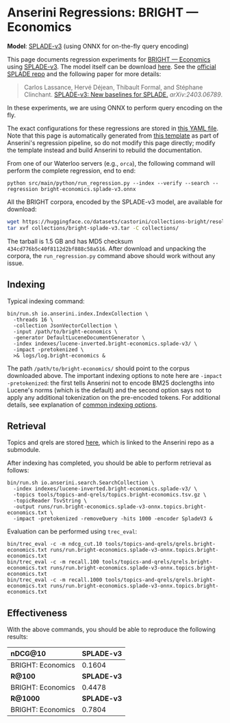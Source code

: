 # Anserini Regressions: BRIGHT &mdash; Economics

**Model**: [SPLADE-v3](https://arxiv.org/abs/2403.06789) (using ONNX for on-the-fly query encoding)

This page documents regression experiments for [BRIGHT &mdash; Economics](https://brightbenchmark.github.io/) using [SPLADE-v3](https://arxiv.org/abs/2403.06789).
The model itself can be download [here](https://huggingface.co/naver/splade-v3).
See the [official SPLADE repo](https://github.com/naver/splade) and the following paper for more details:

> Carlos Lassance, Hervé Déjean, Thibault Formal, and Stéphane Clinchant. [SPLADE-v3: New baselines for SPLADE.](https://arxiv.org/abs/2403.06789) _arXiv:2403.06789_.

In these experiments, we are using ONNX to perform query encoding on the fly.

The exact configurations for these regressions are stored in [this YAML file](../../src/main/resources/regression/bright-economics.splade-v3.onnx.yaml).
Note that this page is automatically generated from [this template](../../src/main/resources/docgen/templates/bright-economics.splade-v3.onnx.template) as part of Anserini's regression pipeline, so do not modify this page directly; modify the template instead and build Anserini to rebuild the documentation.

From one of our Waterloo servers (e.g., `orca`), the following command will perform the complete regression, end to end:

```
python src/main/python/run_regression.py --index --verify --search --regression bright-economics.splade-v3.onnx
```

All the BRIGHT corpora, encoded by the SPLADE-v3 model, are available for download:

```bash
wget https://huggingface.co/datasets/castorini/collections-bright/resolve/main/bright-splade-v3.tar -P collections/
tar xvf collections/bright-splade-v3.tar -C collections/
```

The tarball is 1.5 GB and has MD5 checksum `434cd776b5c40f8112d2bf888c58a516`.
After download and unpacking the corpora, the `run_regression.py` command above should work without any issue.

## Indexing

Typical indexing command:

```
bin/run.sh io.anserini.index.IndexCollection \
  -threads 16 \
  -collection JsonVectorCollection \
  -input /path/to/bright-economics \
  -generator DefaultLuceneDocumentGenerator \
  -index indexes/lucene-inverted.bright-economics.splade-v3/ \
  -impact -pretokenized \
  >& logs/log.bright-economics &
```

The path `/path/to/bright-economics/` should point to the corpus downloaded above.
The important indexing options to note here are `-impact -pretokenized`: the first tells Anserini not to encode BM25 doclengths into Lucene's norms (which is the default) and the second option says not to apply any additional tokenization on the pre-encoded tokens.
For additional details, see explanation of [common indexing options](../../docs/common-indexing-options.md).

## Retrieval

Topics and qrels are stored [here](https://github.com/castorini/anserini-tools/tree/master/topics-and-qrels), which is linked to the Anserini repo as a submodule.

After indexing has completed, you should be able to perform retrieval as follows:

```
bin/run.sh io.anserini.search.SearchCollection \
  -index indexes/lucene-inverted.bright-economics.splade-v3/ \
  -topics tools/topics-and-qrels/topics.bright-economics.tsv.gz \
  -topicReader TsvString \
  -output runs/run.bright-economics.splade-v3-onnx.topics.bright-economics.txt \
  -impact -pretokenized -removeQuery -hits 1000 -encoder SpladeV3 &
```

Evaluation can be performed using `trec_eval`:

```
bin/trec_eval -c -m ndcg_cut.10 tools/topics-and-qrels/qrels.bright-economics.txt runs/run.bright-economics.splade-v3-onnx.topics.bright-economics.txt
bin/trec_eval -c -m recall.100 tools/topics-and-qrels/qrels.bright-economics.txt runs/run.bright-economics.splade-v3-onnx.topics.bright-economics.txt
bin/trec_eval -c -m recall.1000 tools/topics-and-qrels/qrels.bright-economics.txt runs/run.bright-economics.splade-v3-onnx.topics.bright-economics.txt
```

## Effectiveness

With the above commands, you should be able to reproduce the following results:

| **nDCG@10**                                                                                                  | **SPLADE-v3**|
|:-------------------------------------------------------------------------------------------------------------|--------------|
| BRIGHT: Economics                                                                                            | 0.1604       |
| **R@100**                                                                                                    | **SPLADE-v3**|
| BRIGHT: Economics                                                                                            | 0.4478       |
| **R@1000**                                                                                                   | **SPLADE-v3**|
| BRIGHT: Economics                                                                                            | 0.7804       |
